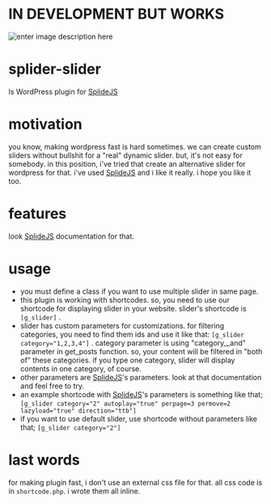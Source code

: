 # IN DEVELOPMENT BUT WORKS

![enter image description here](https://i.ibb.co/Vth0w21/Ekran-Resmi-2020-11-02-18-49-40.png)
# splider-slider
Is WordPress plugin for [SplideJS](https://splidejs.com/)

# motivation
you know, making wordpress fast is hard sometimes. we can create custom sliders without bullshit for a "real" dynamic slider. but, it's not easy for somebody. in this position, i've tried that create an alternative slider for wordpress for that. i've used [SplideJS](https://splidejs.com/) and i like it really. i hope you like it too.

# features
look [SplideJS](https://splidejs.com/) documentation for that.

# usage
 - you must define a class if you want to use multiple slider in same page.
 - this plugin is working with shortcodes. so, you need to use our
   shortcode for displaying slider in your website. slider's shortcode
   is `[g_slider]` . 
 - slider has custom parameters for customizations. for filtering categories, you need to find them ids and use it like that: `[g_slider category="1,2,3,4"]` . category parameter is using "category__and" parameter in get_posts function. so, your content will be filtered in "both of" these categories. if you type one category, slider will display contents in one category, of course.
 - other parameters are [SplideJS](https://splidejs.com/)'s parameters. look at that documentation and feel free to try.
 - an example shortcode with [SplideJS](https://splidejs.com/)'s parameters is something like that;
`[g_slider category="2" autoplay="true" perpage=3 permove=2 lazyload="true" direction="ttb"]`
- if you want to use default slider, use shortcode without parameters like that; `[g_slider category="2"]`

# last words
for making plugin fast, i don't use an external css file for that. all css code is in `shortcode.php`. i wrote them all inline. 
